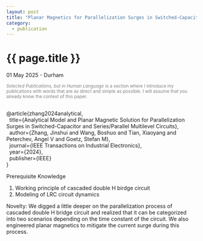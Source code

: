 ```yaml
---
layout: post
title: "Planar Magnetics for Parallelization Surges in Switched-Capacitor MMC"
category: 
  - publication
---
```


{{ page.title }}
================

<p class="meta">01 May 2025 - Durham</p>

<p style="color: gray; font-size: smaller;"><em>Selected Publications, but in Human Language</em> is a section where I introduce my publications with words that are as direct and simple as possible. I will assume that you already know the context of this paper.</p>


<div style="white-space: pre-wrap;">
@article{zhang2024analytical,
  title={Analytical Model and Planar Magnetic Solution for Parallelization Surges in Switched-Capacitor and Series/Parallel Multilevel Circuits},
  author={Zhang, Jinshui and Wang, Boshuo and Tian, Xiaoyang and Peterchev, Angel V and Goetz, Stefan M},
  journal={IEEE Transactions on Industrial Electronics},
  year={2024},
  publisher={IEEE}
}
</div>

Prerequisite Knowledge
1. Working principle of cascaded double H birdge circuit
2. Modeling of LRC circuit dynamics

Novelty: 
We digged a little deeper on the parallelization process of cascaded double H bridge circuit and realized that it can be categorized into two scenarios depending on the time constant of the circuit. We also engineered planar magnetics to mitigate the current surge during this process.
